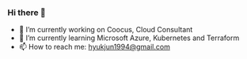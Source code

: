 ### Hi there 👋
- 🔭 I’m currently working on Coocus, Cloud Consultant
- 🌱 I’m currently learning Microsoft Azure, Kubernetes and Terraform
- 📫 How to reach me: hyukjun1994@gmail.com

